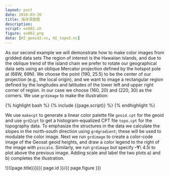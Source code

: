 ```yaml
---
layout: post
date: 2016-03-26
title: 海洋深度图
description:
script: ex002.sh
figure: ex002.png
data: [HI_geoid2.nc, HI_topo2.nc]
---
```


As our second example we will demonstrate how to make color images from
gridded data sets
The region of interest is the Hawaiian islands, and due to
the oblique trend of the island chain we prefer to rotate our
geographical data sets using an oblique Mercator projection defined by
the hotspot pole at (68W, 69N). We choose the point (190, 25.5) to be
the center of our projection (e.g., the local origin), and we want to
image a rectangular region defined by the longitudes and latitudes of
the lower left and upper right corner of region. In our case we choose
(160, 20) and (220, 30) as the corners. We use
`grdimage` to make the illustration:

{% highlight bash %}
{% include {{page.script}} %}
{% endhighlight %}

We use
`makecpt` to generate a linear color
palette file `geoid.cpt` for the geoid and use
`grd2cpt` to get a histogram-equalized
CPT file `topo.cpt` for the topography data. To emphasize the structures in the
data we calculate the slopes in the north-south direction using
`grdgradient`; these will be used to
modulate the color image. Next we run
`grdimage` to create a color-code image
of the Geosat geoid heights, and draw a color legend to the right of the
image with `psscale`. Similarly, we run
`grdimage` but specify **-Y**\ 4.5i to
plot above the previous image. Adding scale and label the two plots a)
and b) completes the illustration.

![{{page.title}}]({{ page.id }}/{{ page.figure }})
